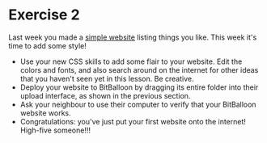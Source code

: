 # Exercise 2

Last week you made a [simple website](http://localhost:8000/lessons/week1/#exercise1 "Week 1 Exercise 1") listing things you like. This week it's time to add some style!

* Use your new CSS skills to add some flair to your website. Edit the colors and fonts, and also search around on the internet for other ideas that you haven't seen yet in this lesson. Be creative.
* Deploy your website to BitBalloon by dragging its entire folder into their upload interface, as shown in the previous section.
* Ask your neighbour to use their computer to verify that your BitBalloon website works. 
* Congratulations: you've just put your first website onto the internet! High-five someone!!!